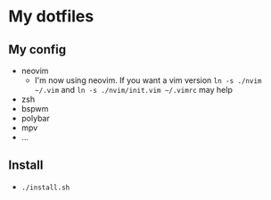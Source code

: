 # My dotfiles

## My config

- neovim
    * I'm now using neovim. If you want a vim version `ln -s ./nvim ~/.vim` and `ln -s ./nvim/init.vim ~/.vimrc` may help
- zsh
- bspwm
- polybar
- mpv
- ...


## Install

- `./install.sh`

